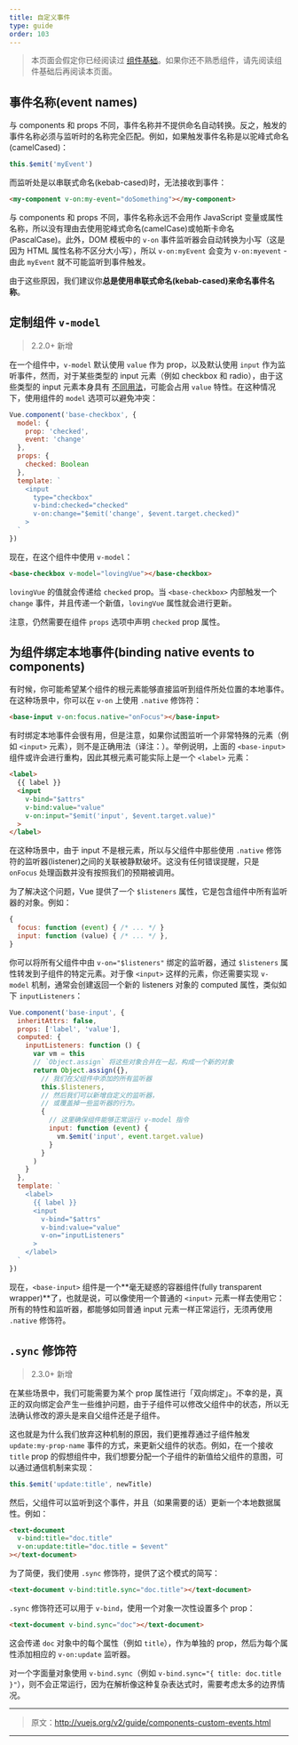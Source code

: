 ```yaml
---
title: 自定义事件
type: guide
order: 103
---
```


> 本页面会假定你已经阅读过 [组件基础](components.html)。如果你还不熟悉组件，请先阅读组件基础后再阅读本页面。

## 事件名称(event names)

与 components 和 props 不同，事件名称并不提供命名自动转换。反之，触发的事件名称必须与监听时的名称完全匹配。例如，如果触发事件名称是以驼峰式命名(camelCased)：

```js
this.$emit('myEvent')
```

而监听处是以串联式命名(kebab-cased)时，无法接收到事件：

```html
<my-component v-on:my-event="doSomething"></my-component>
```

与 components 和 props 不同，事件名称永远不会用作 JavaScript 变量或属性名称，所以没有理由去使用驼峰式命名(camelCase)或帕斯卡命名(PascalCase)。此外，DOM 模板中的 `v-on` 事件监听器会自动转换为小写（这是因为 HTML 属性名称不区分大小写），所以 `v-on:myEvent` 会变为 `v-on:myevent` - 由此 `myEvent` 就不可能监听到事件触发。

由于这些原因，我们建议你**总是使用串联式命名(kebab-cased)来命名事件名称**。

## 定制组件 `v-model`

> 2.2.0+ 新增

在一个组件中，`v-model` 默认使用 `value` 作为 prop，以及默认使用 `input` 作为监听事件，然而，对于某些类型的 input 元素（例如 checkbox 和 radio），由于这些类型的 input 元素本身具有 [不同用法](https://developer.mozilla.org/en-US/docs/Web/HTML/Element/input/checkbox#Value)，可能会占用 `value` 特性。在这种情况下，使用组件的 `model` 选项可以避免冲突：

```js
Vue.component('base-checkbox', {
  model: {
    prop: 'checked',
    event: 'change'
  },
  props: {
    checked: Boolean
  },
  template: `
    <input
      type="checkbox"
      v-bind:checked="checked"
      v-on:change="$emit('change', $event.target.checked)"
    >
  `
})
```

现在，在这个组件中使用 `v-model`：

```html
<base-checkbox v-model="lovingVue"></base-checkbox>
```

`lovingVue` 的值就会传递给 `checked` prop。当 `<base-checkbox>` 内部触发一个 `change` 事件，并且传递一个新值，`lovingVue` 属性就会进行更新。

<p class="tip">注意，仍然需要在组件 <code>props</code> 选项中声明 <code>checked</code> prop 属性。</p>

## 为组件绑定本地事件(binding native events to components)

有时候，你可能希望某个组件的根元素能够直接监听到组件所处位置的本地事件。在这种场景中，你可以在 `v-on` 上使用 `.native` 修饰符：

```html
<base-input v-on:focus.native="onFocus"></base-input>
```

有时绑定本地事件会很有用，但是注意，如果你试图监听一个非常特殊的元素（例如 `<input>` 元素），则不是正确用法（译注：）。举例说明，上面的 `<base-input>` 组件或许会进行重构，因此其根元素可能实际上是一个 `<label>` 元素：

```html
<label>
  {{ label }}
  <input
    v-bind="$attrs"
    v-bind:value="value"
    v-on:input="$emit('input', $event.target.value)"
  >
</label>
```

在这种场景中，由于 input 不是根元素，所以与父组件中那些使用 `.native` 修饰符的监听器(listener)之间的关联被静默破坏。这没有任何错误提醒，只是 `onFocus` 处理函数并没有按照我们的预期被调用。

为了解决这个问题，Vue 提供了一个 `$listeners` 属性，它是包含组件中所有监听器的对象。例如：

```js
{
  focus: function (event) { /* ... */ }
  input: function (value) { /* ... */ },
}
```

你可以将所有父组件中由 `v-on="$listeners"` 绑定的监听器，通过 `$listeners` 属性转发到子组件的特定元素。对于像 `<input>` 这样的元素，你还需要实现 `v-model` 机制，通常会创建返回一个新的 listeners 对象的 computed 属性，类似如下 `inputListeners`：

```js
Vue.component('base-input', {
  inheritAttrs: false,
  props: ['label', 'value'],
  computed: {
    inputListeners: function () {
      var vm = this
      // `Object.assign` 将这些对象合并在一起，构成一个新的对象
      return Object.assign({},
        // 我们在父组件中添加的所有监听器
        this.$listeners,
        // 然后我们可以新增自定义的监听器，
        // 或覆盖掉一些监听器的行为。
        {
          // 这里确保组件能够正常运行 v-model 指令
          input: function (event) {
            vm.$emit('input', event.target.value)
          }
        }
      )
    }
  },
  template: `
    <label>
      {{ label }}
      <input
        v-bind="$attrs"
        v-bind:value="value"
        v-on="inputListeners"
      >
    </label>
  `
})
```

现在，`<base-input>` 组件是一个**毫无疑惑的容器组件(fully transparent wrapper)**了，也就是说，可以像使用一个普通的 `<input>` 元素一样去使用它：所有的特性和监听器，都能够如同普通 input 元素一样正常运行，无须再使用 `.native` 修饰符。

## `.sync` 修饰符

> 2.3.0+ 新增

在某些场景中，我们可能需要为某个 prop 属性进行「双向绑定」。不幸的是，真正的双向绑定会产生一些维护问题，由于子组件可以修改父组件中的状态，所以无法确认修改的源头是来自父组件还是子组件。

这也就是为什么我们放弃这种机制的原因，我们更推荐通过子组件触发 `update:my-prop-name` 事件的方式，来更新父组件的状态。例如，在一个接收 `title` prop 的假想组件中，我们想要分配一个子组件的新值给父组件的意图，可以通过通信机制来实现：

```js
this.$emit('update:title', newTitle)
```

然后，父组件可以监听到这个事件，并且（如果需要的话）更新一个本地数据属性。例如：

```html
<text-document
  v-bind:title="doc.title"
  v-on:update:title="doc.title = $event"
></text-document>
```

为了简便，我们使用 `.sync` 修饰符，提供了这个模式的简写：

```html
<text-document v-bind:title.sync="doc.title"></text-document>
```

`.sync` 修饰符还可以用于 `v-bind`，使用一个对象一次性设置多个 prop：

```html
<text-document v-bind.sync="doc"></text-document>
```

这会传递 `doc` 对象中的每个属性（例如 `title`），作为单独的 prop，然后为每个属性添加相应的 `v-on:update` 监听器。

<p class="tip">对一个字面量对象使用 <code>v-bind.sync</code>（例如 <code>v-bind.sync="{ title: doc.title }"</code>），则不会正常运行，因为在解析像这种复杂表达式时，需要考虑太多的边界情况。</p>

***

> 原文：http://vuejs.org/v2/guide/components-custom-events.html

***
